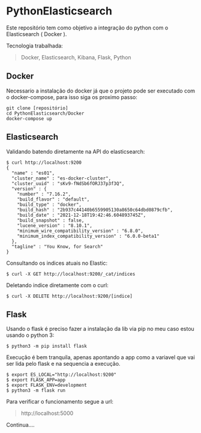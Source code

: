 # PythonElasticsearch

Este repositório tem como objetivo a integração do python com o Elasticsearch ( Docker ).

Tecnologia trabalhada:

> Docker,
> Elasticsearch,
> Kibana,
> Flask,
> Python

## Docker

Necessario a instalação do docker já que o projeto pode ser executado com o docker-compose, para isso siga os proximo passo:

```
git clone [repositório]
cd PythonElasticsearch/Docker
docker-compose up
```

## Elasticsearch

Validando batendo diretamente na API do elasticsearch:

```
$ curl http://localhost:9200
{
  "name" : "es01",
  "cluster_name" : "es-docker-cluster",
  "cluster_uuid" : "sKv9-fNdSb6fORJ37p3f3Q",
  "version" : {
    "number" : "7.16.2",
    "build_flavor" : "default",
    "build_type" : "docker",
    "build_hash" : "2b937c44140b6559905130a8650c64dbd0879cfb",
    "build_date" : "2021-12-18T19:42:46.604893745Z",
    "build_snapshot" : false,
    "lucene_version" : "8.10.1",
    "minimum_wire_compatibility_version" : "6.8.0",
    "minimum_index_compatibility_version" : "6.0.0-beta1"
  },
  "tagline" : "You Know, for Search"
}
```

Consultando os indices atuais no Elastic:

```
$ curl -X GET http://localhost:9200/_cat/indices
```

Deletando indice diretamente com o curl:

```
$ curl -X DELETE http://localhost:9200/[indice]
```

## Flask

Usando o flask é preciso fazer a instalação da lib via pip no meu caso estou usando o python 3:

```
$ python3 -m pip install flask
```

Execução é bem tranquila, apenas apontando a app como a variavel que vai ser lida pelo flask e na sequencia a execução.

```
$ export ES_LOCAL="http://localhost:9200"
$ export FLASK_APP=app
$ export FLASK_ENV=development
$ python3 -m flask run
```

Para verificar o funcionamento segue a url:

> http://localhost:5000


Continua....